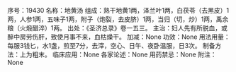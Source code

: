 序号：19430
名称：地黄汤
组成：熟干地黄1两，泽兰叶1两，白茯苓（去黑皮）1两，人参1两，五味子1两，附子（炮裂，去皮脐）1两，当归（切，炒）1两，禹余粮（火煅醋淬）1两。
出处：《圣济总录》卷一五三。
主治：妇人先有所脱血，或醉中房劳伤肝，致使月事不来，血枯燥干。
加减：None
功效：None
用法用量：每服3钱匕，水1盏，煎至7分，去滓，空心、日午、夜卧温服，日3次。
制备方法：上为粗末。
临床应用：None
各家论述：None
用药禁忌：None
附注：None
